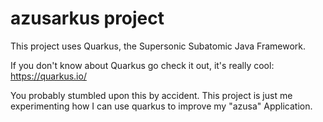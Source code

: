 # azusarkus project

This project uses Quarkus, the Supersonic Subatomic Java Framework.

If you don't know about Quarkus go check it out, it's really cool: https://quarkus.io/

You probably stumbled upon this by accident. This project is just me experimenting how I can use quarkus to improve my "azusa" Application.